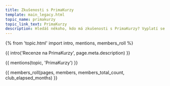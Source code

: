 ```yaml
---
title: Zkušenosti s PrimaKurzy
template: main_legacy.html
topic_name: primakurzy
topic_link_text: PrimaKurzy
description: Hledáš někoho, kdo má zkušenosti s PrimaKurzy? Vyplatí se jít na jejich akreditované IT kurzy?
---
```

{% from 'topic.html' import intro, mentions, members_roll %}

{{ intro('Recenze na PrimaKurzy', page.meta.description) }}

{{ mentions(topic, 'PrimaKurzy') }}

{{ members_roll(pages, members, members_total_count, club_elapsed_months) }}
